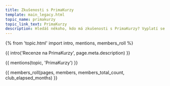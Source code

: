 ```yaml
---
title: Zkušenosti s PrimaKurzy
template: main_legacy.html
topic_name: primakurzy
topic_link_text: PrimaKurzy
description: Hledáš někoho, kdo má zkušenosti s PrimaKurzy? Vyplatí se jít na jejich akreditované IT kurzy?
---
```

{% from 'topic.html' import intro, mentions, members_roll %}

{{ intro('Recenze na PrimaKurzy', page.meta.description) }}

{{ mentions(topic, 'PrimaKurzy') }}

{{ members_roll(pages, members, members_total_count, club_elapsed_months) }}
